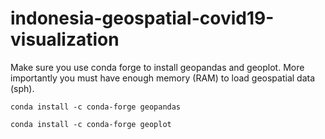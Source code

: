 # indonesia-geospatial-covid19-visualization
Make sure you use conda forge to install geopandas and geoplot. More importantly you must have enough memory (RAM) to load geospatial data (sph).

```
conda install -c conda-forge geopandas
```

```
conda install -c conda-forge geoplot
```
